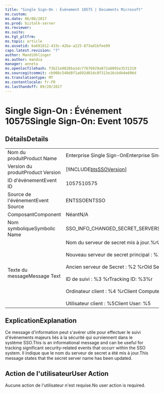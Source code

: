 ```yaml
---
title: "Single Sign-On : Événement 10575 | Documents Microsoft"
ms.custom: 
ms.date: 06/08/2017
ms.prod: biztalk-server
ms.reviewer: 
ms.suite: 
ms.tgt_pltfrm: 
ms.topic: article
ms.assetid: 6a691812-433c-42ba-a225-873ad1bfee99
caps.latest.revision: "7"
author: MandiOhlinger
ms.author: mandia
manager: anneta
ms.openlocfilehash: f3b21e8826ba1dc77676929a872a6091e3531310
ms.sourcegitcommit: cb908c540d8f1a692d01dc8f313e16cb4b4e696d
ms.translationtype: MT
ms.contentlocale: fr-FR
ms.lasthandoff: 09/20/2017
---
```

# <a name="single-sign-on-event-10575"></a><span data-ttu-id="3cc36-102">Single Sign-On : Événement 10575</span><span class="sxs-lookup"><span data-stu-id="3cc36-102">Single Sign-On: Event 10575</span></span>
## <a name="details"></a><span data-ttu-id="3cc36-103">Détails</span><span class="sxs-lookup"><span data-stu-id="3cc36-103">Details</span></span>  
  
|||  
|-|-|  
|<span data-ttu-id="3cc36-104">Nom du produit</span><span class="sxs-lookup"><span data-stu-id="3cc36-104">Product Name</span></span>|<span data-ttu-id="3cc36-105">Enterprise Single Sign-On</span><span class="sxs-lookup"><span data-stu-id="3cc36-105">Enterprise Single Sign-On</span></span>|  
|<span data-ttu-id="3cc36-106">Version du produit</span><span class="sxs-lookup"><span data-stu-id="3cc36-106">Product Version</span></span>|[!INCLUDE[btsSSOVersion](../includes/btsssoversion-md.md)]|  
|<span data-ttu-id="3cc36-107">ID d'événement</span><span class="sxs-lookup"><span data-stu-id="3cc36-107">Event ID</span></span>|<span data-ttu-id="3cc36-108">10575</span><span class="sxs-lookup"><span data-stu-id="3cc36-108">10575</span></span>|  
|<span data-ttu-id="3cc36-109">Source de l'événement</span><span class="sxs-lookup"><span data-stu-id="3cc36-109">Event Source</span></span>|<span data-ttu-id="3cc36-110">ENTSSO</span><span class="sxs-lookup"><span data-stu-id="3cc36-110">ENTSSO</span></span>|  
|<span data-ttu-id="3cc36-111">Composant</span><span class="sxs-lookup"><span data-stu-id="3cc36-111">Component</span></span>|<span data-ttu-id="3cc36-112">Néant</span><span class="sxs-lookup"><span data-stu-id="3cc36-112">N/A</span></span>|  
|<span data-ttu-id="3cc36-113">Nom symbolique</span><span class="sxs-lookup"><span data-stu-id="3cc36-113">Symbolic Name</span></span>|<span data-ttu-id="3cc36-114">SSO_INFO_CHANGED_SECRET_SERVER</span><span class="sxs-lookup"><span data-stu-id="3cc36-114">SSO_INFO_CHANGED_SECRET_SERVER</span></span>|  
|<span data-ttu-id="3cc36-115">Texte du message</span><span class="sxs-lookup"><span data-stu-id="3cc36-115">Message Text</span></span>|<span data-ttu-id="3cc36-116">Nom du serveur de secret mis à jour.%r</span><span class="sxs-lookup"><span data-stu-id="3cc36-116">Updated secret server name.%r</span></span><br /><br /> <span data-ttu-id="3cc36-117">Nouveau serveur de secret principal : %1 %r</span><span class="sxs-lookup"><span data-stu-id="3cc36-117">New Secret Server: %1%r</span></span><br /><br /> <span data-ttu-id="3cc36-118">Ancien serveur de Secret : %2 %r</span><span class="sxs-lookup"><span data-stu-id="3cc36-118">Old Secret Server: %2%r</span></span><br /><br /> <span data-ttu-id="3cc36-119">ID de suivi : %3 %r</span><span class="sxs-lookup"><span data-stu-id="3cc36-119">Tracking ID: %3%r</span></span><br /><br /> <span data-ttu-id="3cc36-120">Ordinateur client : %4 %r</span><span class="sxs-lookup"><span data-stu-id="3cc36-120">Client Computer: %4%r</span></span><br /><br /> <span data-ttu-id="3cc36-121">Utilisateur client : %5</span><span class="sxs-lookup"><span data-stu-id="3cc36-121">Client User: %5</span></span>|  
  
## <a name="explanation"></a><span data-ttu-id="3cc36-122">Explication</span><span class="sxs-lookup"><span data-stu-id="3cc36-122">Explanation</span></span>  
 <span data-ttu-id="3cc36-123">Ce message d'information peut s'avérer utile pour effectuer le suivi d'événements majeurs liés à la sécurité qui surviennent dans le système SSO.</span><span class="sxs-lookup"><span data-stu-id="3cc36-123">This is an informational message and can be useful for tracking significant security-related events that occurr within the SSO system.</span></span> <span data-ttu-id="3cc36-124">Il indique que le nom du serveur de secret a été mis à jour.</span><span class="sxs-lookup"><span data-stu-id="3cc36-124">This message states that the secret server name has been updated.</span></span>  
  
## <a name="user-action"></a><span data-ttu-id="3cc36-125">Action de l'utilisateur</span><span class="sxs-lookup"><span data-stu-id="3cc36-125">User Action</span></span>  
 <span data-ttu-id="3cc36-126">Aucune action de l'utilisateur n'est requise.</span><span class="sxs-lookup"><span data-stu-id="3cc36-126">No user action is required.</span></span>
